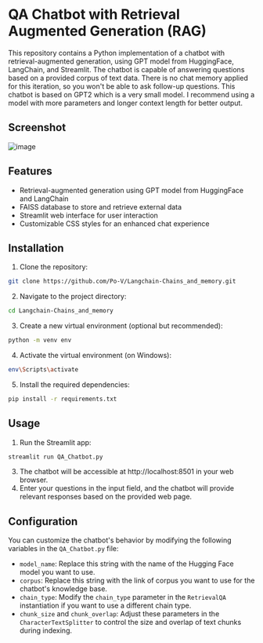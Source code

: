 # QA Chatbot with Retrieval Augmented Generation (RAG)

This repository contains a Python implementation of a chatbot with retrieval-augmented generation, using GPT model from HuggingFace, LangChain, and Streamlit. 
The chatbot is capable of answering questions based on a provided corpus of text data. There is no chat memory applied for this iteration, so you won't be able to ask follow-up questions. 
This chatbot is based on GPT2 which is a very small model. I recommend using a model with more parameters and longer context length for better output.

## Screenshot
![image](https://github.com/Po-V/Langchain-Chains_and_memory/assets/33340822/277f7eea-dcb8-4486-84ee-a60adaca453a)



## Features

- Retrieval-augmented generation using GPT model from HuggingFace and LangChain
- FAISS database to store and retrieve external data
- Streamlit web interface for user interaction
- Customizable CSS styles for an enhanced chat experience

## Installation

1. Clone the repository:

```bash
git clone https://github.com/Po-V/Langchain-Chains_and_memory.git
```

2. Navigate to the project directory:

```bash
cd Langchain-Chains_and_memory
```

3. Create a new virtual environment (optional but recommended):

```bash
python -m venv env
```

4. Activate the virtual environment (on Windows):

```bash
env\Scripts\activate
```

5. Install the required dependencies:

```bash
pip install -r requirements.txt
```

## Usage

1. Run the Streamlit app:
```bash
streamlit run QA_Chatbot.py
```
3. The chatbot will be accessible at http://localhost:8501 in your web browser.
4. Enter your questions in the input field, and the chatbot will provide relevant responses based on the provided web page.

## Configuration

You can customize the chatbot's behavior by modifying the following variables in the `QA_Chatbot.py` file:

- `model_name`: Replace this string with the name of the Hugging Face model you want to use.
- `corpus`: Replace this string with the link of corpus you want to use for the chatbot's knowledge base.
- `chain_type`: Modify the `chain_type` parameter in the `RetrievalQA` instantiation if you want to use a different chain type.
- `chunk_size` and `chunk_overlap`: Adjust these parameters in the `CharacterTextSplitter` to control the size and overlap of text chunks during indexing.


